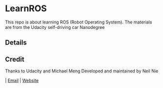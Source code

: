 # LearnROS
This repo is about learning ROS (Robot Operating System). The materials are from the Udacity self-driving car Nanodegree

## Details

## Credit
Thanks to Udacity and Michael Meng
Developed and maintained by Neil Nie

| [Email](mailto:yongyang.nie@gmail.com) | [Website](https://neilnie.com)

```
